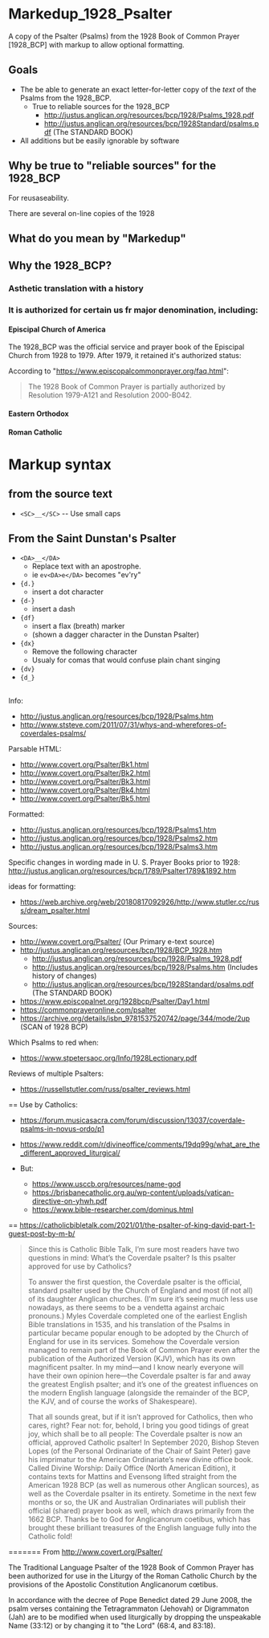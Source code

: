 
# Markedup_1928_Psalter

A copy of the Psalter (Psalms) from the 1928 Book of Common Prayer [1928_BCP]
with markup to allow optional formatting.

## Goals

* The be able to generate an exact letter-for-letter copy of the _text_ of the Psalms from the 1928_BCP.
  * True to reliable sources for the 1928_BCP
    * http://justus.anglican.org/resources/bcp/1928/Psalms_1928.pdf
    * http://justus.anglican.org/resources/bcp/1928Standard/psalms.pdf (The STANDARD BOOK)
* All additions but be easily ignorable by software

## Why be true to "reliable sources" for the 1928_BCP

For reusaseability.

There are several on-line copies of the 1928

## What do you mean by "Markedup"

## Why the 1928_BCP?

### Asthetic translation with a history

### It is authorized for certain us fr major denomination, including:

#### Episcipal Church of America

The 1928_BCP was the official service and prayer book of the Episcipal Church from 1928 to 1979.
After 1979, it retained it's authorized status:

According to "https://www.episcopalcommonprayer.org/faq.html":

> The 1928 Book of Common Prayer is partially authorized by Resolution 1979-A121 and Resolution 2000-B042.

#### Eastern Orthodox

#### Roman Catholic


# Markup syntax

## from the source text

* `<SC>__</SC>` -- Use small caps

## From the Saint Dunstan's Psalter

* `<DA>__</DA>`
  * Replace text with an apostrophe.
  * ie `ev<DA>e</DA>` becomes "ev'ry"
* `{d.}`
  * insert a dot character
* `{d-}`
  * insert a dash
* `{df}`
  * insert a flax (breath) marker
  * (shown a dagger character in the Dunstan Psalter)
* `{dx}`
  * Remove the following character
  * Usualy for comas that would confuse plain chant singing
* `{dv}`
* `{d_}`

##



## 



Info:
  * http://justus.anglican.org/resources/bcp/1928/Psalms.htm
  * http://www.ststeve.com/2011/07/31/whys-and-wherefores-of-coverdales-psalms/

Parsable HTML:
  * http://www.covert.org/Psalter/Bk1.html
  * http://www.covert.org/Psalter/Bk2.html
  * http://www.covert.org/Psalter/Bk3.html
  * http://www.covert.org/Psalter/Bk4.html
  * http://www.covert.org/Psalter/Bk5.html


Formatted:
  * http://justus.anglican.org/resources/bcp/1928/Psalms1.htm
  * http://justus.anglican.org/resources/bcp/1928/Psalms2.htm
  * http://justus.anglican.org/resources/bcp/1928/Psalms3.htm

Specific changes in wording made in U. S. Prayer Books prior to 1928:
    http://justus.anglican.org/resources/bcp/1789/Psalter1789&1892.htm

ideas for formatting:
  * https://web.archive.org/web/20180817092926/http://www.stutler.cc/russ/dream_psalter.html

Sources:
  * http://www.covert.org/Psalter/  (Our Primary e-text source)
  * http://justus.anglican.org/resources/bcp/1928/BCP_1928.htm 
      * http://justus.anglican.org/resources/bcp/1928/Psalms_1928.pdf
      * http://justus.anglican.org/resources/bcp/1928/Psalms.htm (Includes history of changes)
      * http://justus.anglican.org/resources/bcp/1928Standard/psalms.pdf (The STANDARD BOOK)
  * https://www.episcopalnet.org/1928bcp/Psalter/Day1.html
  * https://commonprayeronline.com/psalter
  * https://archive.org/details/isbn_9781537520742/page/344/mode/2up (SCAN of 1928 BCP)

Which Psalms to red when:
  * https://www.stpetersaoc.org/Info/1928Lectionary.pdf


Reviews of multiple Psalters:
  * https://russellstutler.com/russ/psalter_reviews.html


== Use by Catholics:

  * https://forum.musicasacra.com/forum/discussion/13037/coverdale-psalms-in-novus-ordo/p1
  * https://www.reddit.com/r/divineoffice/comments/19dq99g/what_are_the_different_approved_liturgical/

  * But:
    * https://www.usccb.org/resources/name-god
    * https://brisbanecatholic.org.au/wp-content/uploads/vatican-directive-on-yhwh.pdf
    * https://www.bible-researcher.com/dominus.html

== https://catholicbibletalk.com/2021/01/the-psalter-of-king-david-part-1-guest-post-by-m-b/


> Since this is Catholic Bible Talk, I’m sure most readers have two questions in mind: What’s the Coverdale psalter? Is this psalter approved for use by Catholics?
>
> To answer the first question, the Coverdale psalter is the official, standard psalter used by the Church of England and most (if not all) of its daughter Anglican churches. (I’m sure it’s seeing much less use nowadays, as there seems to be a vendetta against archaic pronouns.) Myles Coverdale completed one of the earliest English Bible translations in 1535, and his translation of the Psalms in particular became popular enough to be adopted by the Church of England for use in its services. Somehow the Coverdale version managed to remain part of the Book of Common Prayer even after the publication of the Authorized Version (KJV), which has its own magnificent psalter. In my mind—and I know nearly everyone will have their own opinion here—the Coverdale psalter is far and away the greatest English psalter; and it’s one of the greatest influences on the modern English language (alongside the remainder of the BCP, the KJV, and of course the works of Shakespeare).
>
> That all sounds great, but if it isn’t approved for Catholics, then who cares, right? Fear not: for, behold, I bring you good tidings of great joy, which shall be to all people: The Coverdale psalter is now an official, approved Catholic psalter! In September 2020, Bishop Steven Lopes (of the Personal Ordinariate of the Chair of Saint Peter) gave his imprimatur to the American Ordinariate’s new divine office book. Called Divine Worship: Daily Office (North American Edition), it contains texts for Mattins and Evensong lifted straight from the American 1928 BCP (as well as numerous other Anglican sources), as well as the Coverdale psalter in its entirety. Sometime in the next few months or so, the UK and Australian Ordinariates will publish their official (shared) prayer book as well, which draws primarily from the 1662 BCP. Thanks be to God for Anglicanorum coetibus, which has brought these brilliant treasures of the English language fully into the Catholic fold!

=======
From http://www.covert.org/Psalter/

The Traditional Language Psalter of the 1928 Book of Common Prayer
has been authorized for use in the Liturgy of the Roman Catholic Church
by the provisions of the Apostolic Constitution Anglicanorum cœtibus.

In accordance with the decree of Pope Benedict dated 29 June 2008,
the psalm verses containing the Tetragrammaton (Jehovah)
or Digrammaton (Jah) are to be modified when used
liturgically by dropping the unspeakable Name (33:12)
or by changing it to "the Lord" (68:4, and 83:18).
